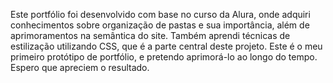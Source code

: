 Este portfólio foi desenvolvido com base no curso da Alura, onde adquiri conhecimentos sobre organização de pastas e sua importância, além de aprimoramentos na semântica do site. Também aprendi técnicas de estilização utilizando CSS, que é a parte central deste projeto. Este é o meu primeiro protótipo de portfólio, e pretendo aprimorá-lo ao longo do tempo. Espero que apreciem o resultado.